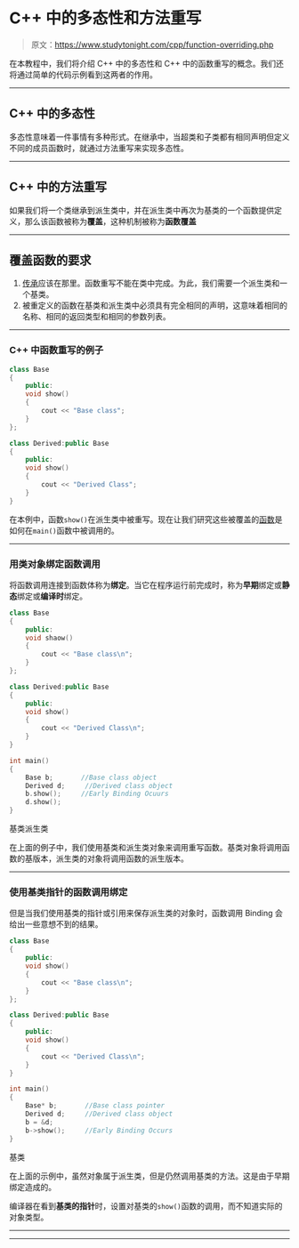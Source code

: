 # C++ 中的多态性和方法重写

> 原文：<https://www.studytonight.com/cpp/function-overriding.php>

在本教程中，我们将介绍 C++ 中的多态性和 C++ 中的函数重写的概念。我们还将通过简单的代码示例看到这两者的作用。

* * *

## C++ 中的多态性

多态性意味着一件事情有多种形式。在继承中，当超类和子类都有相同声明但定义不同的成员函数时，就通过方法重写来实现多态性。

* * *

## C++ 中的方法重写

如果我们将一个类继承到派生类中，并在派生类中再次为基类的一个函数提供定义，那么该函数被称为**覆盖**，这种机制被称为**函数覆盖**

* * *

## 覆盖函数的要求

1.  [传承](overview-of-inheritance.php)应该在那里。函数重写不能在类中完成。为此，我们需要一个派生类和一个基类。
2.  被重定义的函数在基类和派生类中必须具有完全相同的声明，这意味着相同的名称、相同的返回类型和相同的参数列表。

* * *

### C++ 中函数重写的例子

```cpp
class Base
{
    public:
    void show()
    {
        cout << "Base class";
    }
};

class Derived:public Base
{
    public:
    void show()
    {
        cout << "Derived Class";
    }
}
```

在本例中，函数`show()`在派生类中被重写。现在让我们研究这些被覆盖的[函数](functions-in-cpp)是如何在`main()`函数中被调用的。

* * *

### 用类对象绑定函数调用

将函数调用连接到函数体称为**绑定**。当它在程序运行前完成时，称为**早期**绑定或**静态**绑定或**编译时**绑定。

```cpp
class Base
{
    public:
    void shaow()
    {
        cout << "Base class\n";
    }
};

class Derived:public Base
{
    public:
    void show()
    {
        cout << "Derived Class\n";
    }
}

int main()
{
    Base b;       //Base class object
    Derived d;     //Derived class object
    b.show();     //Early Binding Ocuurs
    d.show();   
} 
```

基类派生类

在上面的例子中，我们使用基类和派生类对象来调用重写函数。基类对象将调用函数的基版本，派生类的对象将调用函数的派生版本。

* * *

### 使用基类指针的函数调用绑定

但是当我们使用基类的指针或引用来保存派生类的对象时，函数调用 Binding 会给出一些意想不到的结果。

```cpp
class Base
{
    public:
    void show()
    {
        cout << "Base class\n";
    }
};

class Derived:public Base
{
    public:
    void show()
    {
        cout << "Derived Class\n";
    }
}

int main()
{
    Base* b;       //Base class pointer
    Derived d;     //Derived class object
    b = &d;
    b->show();     //Early Binding Occurs
} 
```

基类

在上面的示例中，虽然对象属于派生类，但是仍然调用基类的方法。这是由于早期绑定造成的。

编译器在看到**基类的指针**时，设置对基类的`show()`函数的调用，而不知道实际的对象类型。

* * *

* * *